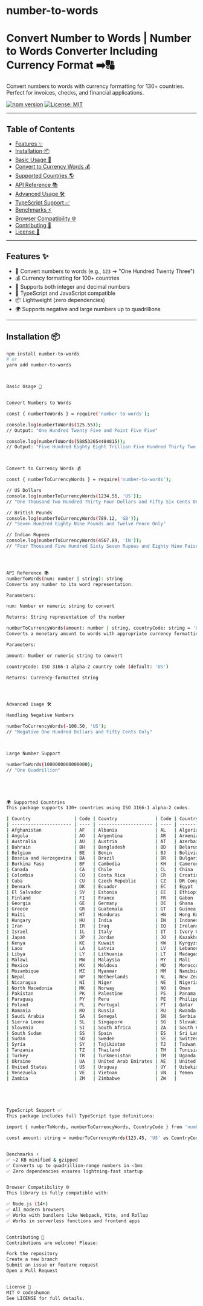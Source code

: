 # number-to-words

# Convert Number to Words | Number to Words Converter Including Currency Format  ➡️🔠

Convert numbers to words with currency formatting for 130+ countries. Perfect for invoices, checks, and financial applications.

[![npm version](https://img.shields.io/npm/v/number-to-words)](https://www.npmjs.com/package/number-to-words)
[![License: MIT](https://img.shields.io/badge/License-MIT-blue.svg)](https://opensource.org/licenses/MIT)

---

## Table of Contents

- [Features ✨](#features-)
- [Installation 📦](#installation-)
- [Basic Usage 🔢](#basic-usage-)
- [Convert to Currency Words 💰](#convert-to-currency-words-)
- [Supported Countries 🌎](#supported-countries-)
- [API Reference 📚](#api-reference-)
- [Advanced Usage 🛠](#advanced-usage-)
- [TypeScript Support ✅](#typescript-support-)
- [Benchmarks ⚡](#benchmarks-)
- [Browser Compatibility 🌐](#browser-compatibility-)
- [Contributing 🤝](#contributing-)
- [License 📄](#license-)

---

## Features ✨

- 🔢 Convert numbers to words (e.g., `123` → "One Hundred Twenty Three")
- 💰 Currency formatting for 100+ countries
- 🔣 Supports both integer and decimal numbers
- 🔧 TypeScript and JavaScript compatible
- 📦 Lightweight (zero dependencies)
- 🌍 Supports negative and large numbers up to quadrillions

---

## Installation 📦

```bash
npm install number-to-words
# or
yarn add number-to-words



Basic Usage 🔢


Convert Numbers to Words

const { numberToWords } = require('number-to-words');

console.log(numberToWords(125.55));
// Output: "One Hundred Twenty Five and Point Five Five"

console.log(numberToWords(588532654484815));
// Output: "Five Hundred Eighty Eight Trillion Five Hundred Thirty Two Billion Six Hundred Fifty Four Million Four Hundred Eighty Four Thousand Eight Hundred Fifteen"



Convert to Currency Words 💰

const { numberToCurrencyWords } = require('number-to-words');

// US Dollars
console.log(numberToCurrencyWords(1234.56, 'US'));
// "One Thousand Two Hundred Thirty Four Dollars and Fifty Six Cents Only"

// British Pounds
console.log(numberToCurrencyWords(789.12, 'GB'));
// "Seven Hundred Eighty Nine Pounds and Twelve Pence Only"

// Indian Rupees
console.log(numberToCurrencyWords(4567.89, 'IN'));
// "Four Thousand Five Hundred Sixty Seven Rupees and Eighty Nine Paise Only"




API Reference 📚
numberToWords(num: number | string): string
Converts any number to its word representation.

Parameters:

num: Number or numeric string to convert

Returns: String representation of the number

numberToCurrencyWords(amount: number | string, countryCode: string = 'US'): string
Converts a monetary amount to words with appropriate currency formatting.

Parameters:

amount: Number or numeric string to convert

countryCode: ISO 3166-1 alpha-2 country code (default: 'US')

Returns: Currency-formatted string




Advanced Usage 🛠

Handling Negative Numbers

numberToCurrencyWords(-100.50, 'US');
// "Negative One Hundred Dollars and Fifty Cents Only"



Large Number Support

numberToWords(1000000000000000);
// "One Quadrillion"





🌍 Supported Countries
This package supports 130+ countries using ISO 3166-1 alpha-2 codes.

| Country                | Code | Country              | Code | Country        | Code |
| ---------------------- | ---- | -------------------- | ---- | -------------- | ---- |
| Afghanistan            | AF   | Albania              | AL   | Algeria        | DZ   |
| Angola                 | AO   | Argentina            | AR   | Armenia        | AM   |
| Australia              | AU   | Austria              | AT   | Azerbaijan     | AZ   |
| Bahrain                | BH   | Bangladesh           | BD   | Belarus        | BY   |
| Belgium                | BE   | Benin                | BJ   | Bolivia        | BO   |
| Bosnia and Herzegovina | BA   | Brazil               | BR   | Bulgaria       | BG   |
| Burkina Faso           | BF   | Cambodia             | KH   | Cameroon       | CM   |
| Canada                 | CA   | Chile                | CL   | China          | CN   |
| Colombia               | CO   | Costa Rica           | CR   | Croatia        | HR   |
| Cuba                   | CU   | Czech Republic       | CZ   | DR Congo       | CD   |
| Denmark                | DK   | Ecuador              | EC   | Egypt          | EG   |
| El Salvador            | SV   | Estonia              | EE   | Ethiopia       | ET   |
| Finland                | FI   | France               | FR   | Gabon          | GA   |
| Georgia                | GE   | Germany              | DE   | Ghana          | GH   |
| Greece                 | GR   | Guatemala            | GT   | Guinea         | GN   |
| Haiti                  | HT   | Honduras             | HN   | Hong Kong      | HK   |
| Hungary                | HU   | India                | IN   | Indonesia      | ID   |
| Iran                   | IR   | Iraq                 | IQ   | Ireland        | IE   |
| Israel                 | IL   | Italy                | IT   | Ivory Coast    | CI   |
| Japan                  | JP   | Jordan               | JO   | Kazakhstan     | KZ   |
| Kenya                  | KE   | Kuwait               | KW   | Kyrgyzstan     | KG   |
| Laos                   | LA   | Latvia               | LV   | Lebanon        | LB   |
| Libya                  | LY   | Lithuania            | LT   | Madagascar     | MG   |
| Malawi                 | MW   | Malaysia             | MY   | Mali           | ML   |
| Mexico                 | MX   | Moldova              | MD   | Morocco        | MA   |
| Mozambique             | MZ   | Myanmar              | MM   | Namibia        | NA   |
| Nepal                  | NP   | Netherlands          | NL   | New Zealand    | NZ   |
| Nicaragua              | NI   | Niger                | NE   | Nigeria        | NG   |
| North Macedonia        | MK   | Norway               | NO   | Oman           | OM   |
| Pakistan               | PK   | Palestine            | PS   | Panama         | PA   |
| Paraguay               | PY   | Peru                 | PE   | Philippines    | PH   |
| Poland                 | PL   | Portugal             | PT   | Qatar          | QA   |
| Romania                | RO   | Russia               | RU   | Rwanda         | RW   |
| Saudi Arabia           | SA   | Senegal              | SN   | Serbia         | RS   |
| Sierra Leone           | SL   | Singapore            | SG   | Slovakia       | SK   |
| Slovenia               | SI   | South Africa         | ZA   | South Korea    | KR   |
| South Sudan            | SS   | Spain                | ES   | Sri Lanka      | LK   |
| Sudan                  | SD   | Sweden               | SE   | Switzerland    | CH   |
| Syria                  | SY   | Tajikistan           | TJ   | Taiwan         | TW   |
| Tanzania               | TZ   | Thailand             | TH   | Tunisia        | TN   |
| Turkey                 | TR   | Turkmenistan         | TM   | Uganda         | UG   |
| Ukraine                | UA   | United Arab Emirates | AE   | United Kingdom | GB   |
| United States          | US   | Uruguay              | UY   | Uzbekistan     | UZ   |
| Venezuela              | VE   | Vietnam              | VN   | Yemen          | YE   |
| Zambia                 | ZM   | Zimbabwe             | ZW   |                |      |





TypeScript Support ✅
This package includes full TypeScript type definitions:

import { numberToWords, numberToCurrencyWords, CountryCode } from 'number-to-words';

const amount: string = numberToCurrencyWords(123.45, 'US' as CountryCode);


Benchmarks ⚡
✅ ~2 KB minified & gzipped
✅ Converts up to quadrillion-range numbers in <1ms
✅ Zero dependencies ensures lightning-fast startup


Browser Compatibility 🌐
This library is fully compatible with:

✅ Node.js (14+)
✅ All modern browsers
✅ Works with bundlers like Webpack, Vite, and Rollup
✅ Works in serverless functions and frontend apps


Contributing 🤝
Contributions are welcome! Please:

Fork the repository
Create a new branch
Submit an issue or feature request
Open a Pull Request


License 📄
MIT © codeshumon
See LICENSE for full details.
